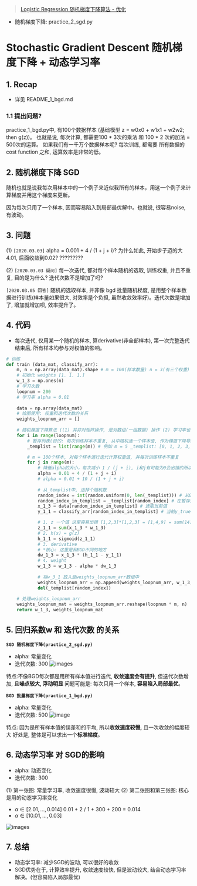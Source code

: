 >[Logistic Regression 随机梯度下降算法 - 优化](https://cuijiahua.com/blog/2017/11/ml_7_logistic_2.html)

- 随机梯度下降: practice_2_sgd.py

# Stochastic Gradient Descent 随机梯度下降 + 动态学习率

## 1. Recap
- 详见 README_1_bgd.md

### 1.1 提出问题? 
practice_1_bgd.py中, 有100个数据样本 (基础模型
z = w0x0 + w1x1 + w2w2; then g(z))。
也就是说, 每次计算, 都需要100 * 3次的乘法 和 100 * 2 次的加法 = 500次的运算。
如果我们有一千万个数据样本呢? 每次训练, 都需要 所有数据的 cost function 之和, 运算效率是非常的低。


## 2. 随机梯度下降 SGD

随机也就是说我每次用样本中的一个例子来近似我所有的样本，用这一个例子来计算梯度并用这个梯度来更新。

因为每次只用了一个样本, 因而容易陷入到局部最优解中。也就说, 很容易noise, 有波动。

## 3. 问题
(1) `[2020.03.03]` alpha = 0.001 + 4 / (1 + j + i)? 为什么如此, 开始步子迈的大4.01, 后面收敛到0.02?
?????????


(2) `[2020.03.03 疑问]` 每一次迭代, 都对每个样本随机的选取, 训练权重, 并且不重复, 目的是为什么? 迭代次数不是增加了吗?

`[2020.03.05 回答]`
随机的选取样本, 并非像 bgd 批量随机梯度, 是用整个样本数据进行训练(样本量如果很大, 对效率是个负担, 虽然收敛效率好)。迭代次数是增加了, 增加就增加呗, 效率提升了。


## 4. 代码

- 每次迭代, 仅用某一个随机的样本, 算derivative(非全部样本), 第一次完整迭代结束后, 所有样本均参与对权值的影响。

```python
# 训练
def train (data_mat, classify_arr):
    m, n = np.array(data_mat).shape # m = 100(样本数量) n = 3(有三个权重)
    # 初始化 weights [1. 1. 1.]
    w_1_3 = np.ones(n)
    # 学习次数
    loopnum = 200
    # 学习率 alpha = 0.01
    
    data = np.array(data_mat)
    # 绘图使用: 权重和迭代次数的关系
    weights_loopnum_arr = []
    
    # 随机梯度下降算法 ((1) 并非对矩阵操作, 是对数组(一组数据) 操作 (2) 学习率也有所变化)
    for i in range(loopnum):
        # 暂存列表(目的: 每次训练样本不重复, 从中随机选一个样本值, 作为梯度下降导数计算)
        _templist = list(range(m)) # 例如 m = 5 _templist: [0, 1, 2, 3, 4]

        # m = 100个样本, 对每个样本进行迭代计算权重值, 并每次训练样本不重复
        for j in range(m):
            # 降低alpha的大小，每次减小 1 / (j + i), i和j有可能为0会出错的所以(i + j + 1)
            alpha = 0.01 + 4 / (1 + j + i)
            # alpha = 0.01 + 10 / (1 + j + i)
            
            # 从_templist中, 选择个随机数
            random_index = int(random.uniform(0, len(_templist))) # 从0-_templist, 随机选个index
            random_index_in_templist = _templist[random_index] # 在暂存列表中的某个值
            x_1_3 = data[random_index_in_templist] # 选取当前值
            y_1_1 = classify_arr[random_index_in_templist] # 当前y_true值

            # 1. z 一个值 这里容易出错 [1,2,3]*[1,2,3] = [1,4,9] = sum(14)
            z_1_1 = sum(x_1_3 * w_1_3)
            # 2. h(x) = g(z)
            h_1_1 = sigmoid(z_1_1)
            # 3. derivative
            # *核心: 这里是和BGD不同的地方
            dw_1_3 = x_1_3 * (h_1_1 - y_1_1)
            # 4. weight
            w_1_3 = w_1_3 - alpha * dw_1_3
            
            # 将w_3_1 放入至weights_loopnum_arr数组中
            weights_loopnum_arr = np.append(weights_loopnum_arr, w_1_3, axis=0)
            del(_templist[random_index])
            
    # 处理weights_loopnum_arr
    weights_loopnum_mat = weights_loopnum_arr.reshape(loopnum * m, n)
    return w_1_3, weights_loopnum_mat
```

## 5. 回归系数w 和 迭代次数 的关系

**`SGD 随机梯度下降(practice_2_sgd.py)`**
- alpha: 常量变化
- 迭代次数: 300
![images](./imgs/sgd/300_alpha_change.png)

特点:不像BGD每次都是用所有样本值进行迭代, **收敛速度会有提升**, 但迭代次数增加, 且**噪点较大, 浮动明显**
问题可能是: 每次只用一个样本, **容易陷入局部最优**。


**`BGD 批量梯度下降(practice_1_bgd.py)`**
- alpha: 常量变化
- 迭代次数: 500
![image](./imgs/bgd/500_alpha_change.png)

特点: 因为是所有样本值的误差和的平均, 所以**收敛速度较慢,** 且一次收敛的幅度较大
好处是, 整体是可以求出一个**标准梯度**。

## 6. 动态学习率 对 SGD的影响
- alpha: 动态变化
- 迭代次数: 300

(1) 第一张图: 常量学习率, 收敛速度很慢, 波动较大
(2) 第二张图和第三张图: 核心是用的动态学习率变化 
- $\alpha \in [2.01, ..., 0.014]$ 
  0.01 + 2 / 1 + 300 + 200 = 0.014
- $\alpha \in [10.01, ..., 0.03]$

![images](./imgs/sgd/300_dynamic_alpha.png)


## 7. 总结
- 动态学习率: 减少SGD的波动, 可以很好的收敛
- SGD优势在于, 计算效率提升, 收敛速度较快, 但是波动较大, 结合动态学习率解决。(但容易陷入局部最优)